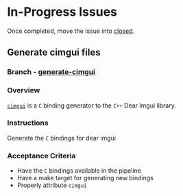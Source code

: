 # In-Progress Issues

Once completed, move the issue into [closed](./closed.md).

## Generate cimgui files 

### Branch - [generate-cimgui](https://git.sr.ht/~jamesaorson/guile-cimgui/tree/generate-cimgui)

### Overview

[`cimgui`](https://github.com/cimgui/cimgui) is a `C` binding generator to the `C++` Dear Imgui library.

### Instructions

Generate the `C` bindings for dear imgui

### Acceptance Criteria

- Have the `C` bindings available in the pipeline
- Have a make target for generating new bindings
- Properly attribute `cimgui`

